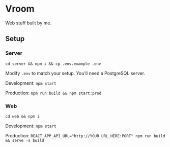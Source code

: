 # Vroom

Web stuff built by me.

## Setup

### Server

`cd server && npm i && cp .env.example .env`

Modify `.env` to match your setup. You'll need a PostgreSQL server.

Development: `npm start`

Production: `npm run build && npm start:prod`

### Web

`cd web && npm i`

Development: `npm start`

Production: `REACT_APP_API_URL="http://YOUR_URL_HERE:PORT" npm run build && serve -s build`
